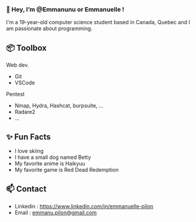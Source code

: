 ### 👋 Hey, I’m @Emmanunu or Emmanuelle !

  I'm a 19-year-old computer science student based in Canada, Quebec and I am passionate about programming.

## 📦 Toolbox
Web dev.
  - Git
  - VSCode

Pentest
  - Nmap, Hydra, Hashcat, burpsuite, ...
  - Radare2
  - ...
    
## ✨ Fun Facts 
  - I love skiing
  - I have a small dog named Betty
  - My favorite anime is Haikyuu
  - My favorite game is Red Dead Redemption

## 📫 Contact
  - Linkedin : https://www.linkedin.com/in/emmanuelle-pilon
  - Email : emmanu.pilon@gmail.com
<!---
Emmanunu/Emmanunu is a ✨ special ✨ repository because its `README.md` (this file) appears on your GitHub profile.
You can click the Preview link to take a look at your changes.
--->

